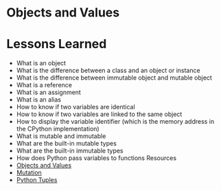 # Objects and Values
# Lessons Learned
* What is an object
* What is the difference between a class and an object or instance
* What is the difference between immutable object and mutable object
* What is a reference
* What is an assignment
* What is an alias
* How to know if two variables are identical
* How to know if two variables are linked to the same object
* How to display the variable identifier (which is the memory address in the CPython implementation)
* What is mutable and immutable
* What are the built-in mutable types
* What are the built-in immutable types
* How does Python pass variables to functions
Resources
* [Objects and Values](http://www.openbookproject.net/thinkcs/python/english2e/ch09.html#objects-and-values)
* [Mutation](http://composingprograms.com/pages/24-mutable-data.html#sequence-objects)
* [Python Tuples](http://radar.oreilly.com/2014/10/python-tuples-immutable-but-potentially-changing.html)
